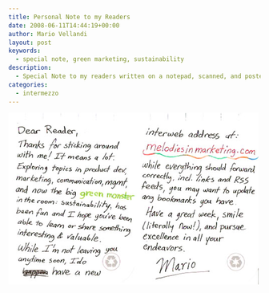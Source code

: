 ```yaml
---
title: Personal Note to my Readers
date: 2008-06-11T14:44:19+00:00
author: Mario Vellandi
layout: post
keywords:
  - special note, green marketing, sustainability
description:
  - Special Note to my readers written on a notepad, scanned, and posted here for you to read
categories:
  - intermezzo
---
```

<img class="size-full wp-image-198 aligncenter" title="note to readers" src="../images/wp-content/uploads/2008/06/notetoreader.jpg" alt="special note for my readers and a new address" width="500" height="342" />
